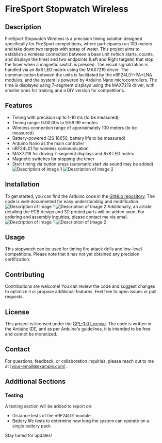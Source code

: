 # FireSport Stopwatch Wireless

## Description
FireSport Stopwatch Wireless is a precision timing solution designed specifically for FireSport competitions, where participants run 100 meters and take down two targets with spray of water. This project aims to establish a wireless connection between a base unit (which starts, counts, and displays the time) and two endpoints (Left and Right targets) that stop the timer when a magnetic switch is pressed. The visual signalization is handled via an 8x8 LED matrix using the MAX7219 driver. 
The communication between the units is facilitated by the nRF24L01+PA+LNA modules, and the system is powered by Arduino Nano microcontrollers. The time is displayed using 7-segment displays using the MAX7219 driver, with smaller ones for training and a DIY version for competitions.

## Features
- Timing with precision up to 1-10 ms (to be measured)
- Timing range: 0:00.00s to 9:59.99 minutes
- Wireless connection range of approximately 100 meters (to be measured)
- Battery-powered (2S 18650, battery life to be measured)
- Arduino Nano as the main controller
- nRF24L01 for wireless communication
- MAX7219 for driving 7-segment displays and 8x8 LED matrix
- Magnetic switches for stopping the timer
- Start timing via button press (automatic start via sound may be added)
![Description of Image 1](photos/image1.jpg)
![Description of Image 2](photos/image2.jpg)
## Installation
To get started, you can find the Arduino code in the [GitHub repository](https://github.com/yourusername/FireSport_Stopwatch-Wireless). The code is well-documented for easy understanding and modification.
![Description of Image 1](photos/image1.jpg)
![Description of Image 2](photos/image2.jpg)
Additionally, an article detailing the PCB design and 3D printed parts will be added soon. For ordering and assembly inquiries, please contact me via email.
![Description of Image 1](photos/image1.jpg)
![Description of Image 2](photos/image2.jpg)
## Usage
This stopwatch can be used for timing fire attack drills and low-level competitions. Please note that it has not yet obtained any precision certification.

## Contributing
Contributions are welcome! You can review the code and suggest changes to optimize it or propose additional features. Feel free to open issues or pull requests.

## License
This project is licensed under the [GPL-3.0 License](https://opensource.org/licenses/GPL-3.0). The code is written in the Arduino IDE, and as per Arduino's guidelines, it is intended to be free and cannot be monetized.

## Contact
For questions, feedback, or collaboration inquiries, please reach out to me at [your-email@example.com].

## Additional Sections
### Testing
A testing section will be added to report on:
- Distance tests of the nRF24L01 module
- Battery life tests to determine how long the system can operate on a single battery pack

Stay tuned for updates!
